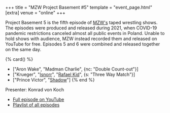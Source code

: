 +++
title = "MZW Project Basement #5"
template = "event_page.html"
[extra]
venue = "online"
+++

Project Basement 5 is the fifth episode of [MZW's](@/o/mzw.md) taped wrestling shows. The episodes were produced and released during 2021, when COVID-19 pandemic restrictions canceled almost all public events in Poland. Unable to hold shows with audience, MZW instead recorded them and released on YouTube for free. Episodes 5 and 6 were combined and released together on the same day.

{% card() %}
- ["Aron Wake", "Madman Charlie", {nc: "Double Count-out"}]
- ["Krueger", "[Isnorr](@/w/isnorr.md)", "[Rafael Kid](@/w/rafael-kid.md)", {s: "Three
      Way Match"}]
- ["Prince Victor", "[Shadow](@/w/shadow.md)"]
{% end %}

Presenter: Konrad von Koch

* [Full episode on YouTube](https://youtu.be/nNkw2gdrWa4)
* [Playlist of all episodes](https://www.youtube.com/playlist?list=PL9jkhNR2Sx8gOYpibA7twIBHV7w3iyLB2)
